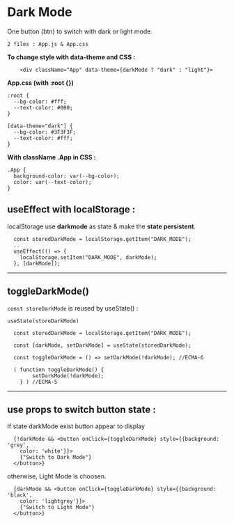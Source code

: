 # Dark Mode

One button (btn) to switch with dark or light mode.

`2 files : App.js & App.css`

**To change style with data-theme and CSS :**

```
    <div className="App" data-theme={darkMode ? "dark" : "light"}>
```

**App.css (with :root {})**

```
:root {
  --bg-color: #fff;
  --text-color: #000;
}

[data-theme="dark"] {
  --bg-color: #3F3F3F;
  --text-color: #fff;
}
```

**With className .App in CSS :**

```
.App {
  background-color: var(--bg-color);
  color: var(--text-color);
}
```

## useEffect with localStorage :

localStorage use **darkmode** as state & make the **state persistent**.  

```
  const storedDarkMode = localStorage.getItem("DARK_MODE");
  ..
  useEffect(() => {
    localStorage.setItem("DARK_MODE", darkMode);
  }, [darkMode]);
```

---

## toggleDarkMode()

`const storeDarkMode` is reused by useState() :

`useState(storeDarkMode)`

```
  const storedDarkMode = localStorage.getItem("DARK_MODE");

  const [darkMode, setDarkMode] = useState(storedDarkMode);
  
  const toggleDarkMode = () => setDarkMode(!darkMode); //ECMA-6
  
  ( function toggleDarkMode() {
        setDarkMode(!darkMode);
  	} ) //ECMA-5
```

---

## use props to switch button state :

If state darkMode exist button appear to display

      {!darkMode && <button onClick={toggleDarkMode} style={{background: 'grey',
        color: 'white'}}>
        {"Switch to Dark Mode"}
      </button>}

otherwise, Light Mode is choosen.

      {darkMode && <button onClick={toggleDarkMode} style={{background: 'black',
        color: 'lightgrey'}}>
        {"Switch to Light Mode"}
      </button>}
